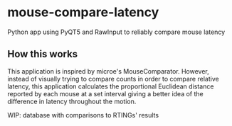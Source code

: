 # mouse-compare-latency

Python app using PyQT5 and RawInput to reliably compare mouse latency

## How this works

This application is inspired by microe's MouseComparator. However, instead of visually trying to compare counts in order to compare relative latency, this application calculates the proportional Euclidean distance reported by each mouse at a set interval giving a better idea of the difference in latency throughout the motion.

WIP: database with comparisons to RTINGs' results
